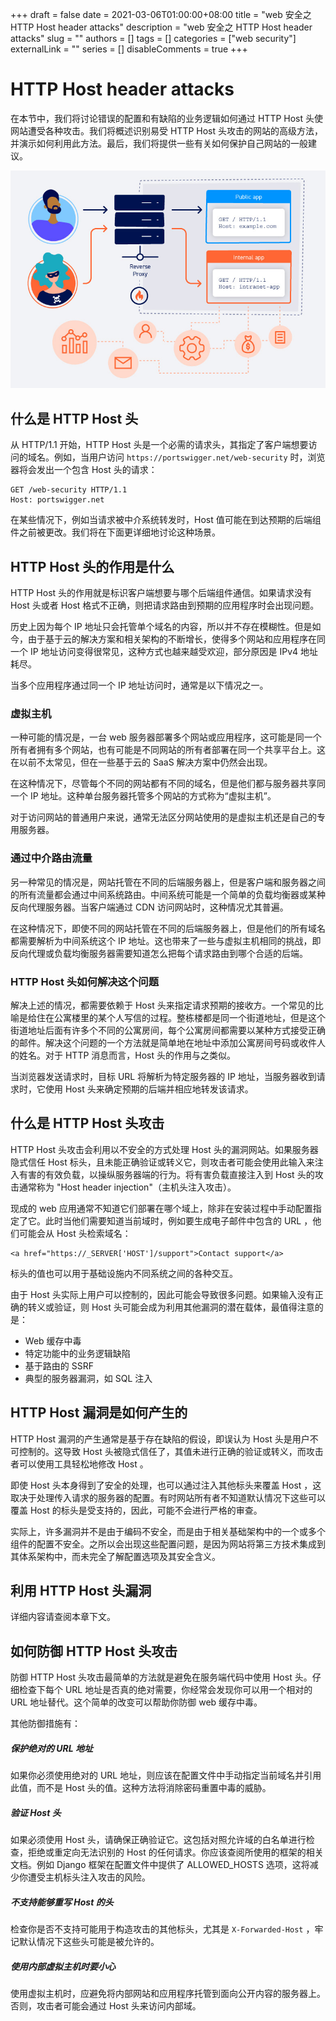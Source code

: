 +++
draft = false
date = 2021-03-06T01:00:00+08:00
title = "web 安全之 HTTP Host header attacks"
description = "web 安全之 HTTP Host header attacks"
slug = ""
authors = []
tags = []
categories = ["web security"]
externalLink = ""
series = []
disableComments = true
+++

# HTTP Host header attacks

在本节中，我们将讨论错误的配置和有缺陷的业务逻辑如何通过 HTTP Host 头使网站遭受各种攻击。我们将概述识别易受 HTTP Host 头攻击的网站的高级方法，并演示如何利用此方法。最后，我们将提供一些有关如何保护自己网站的一般建议。

![](https://raw.githubusercontent.com/RifeWang/images/master/web-security/host-header-attacks.jpg)


## 什么是 HTTP Host 头

从 HTTP/1.1 开始，HTTP Host 头是一个必需的请求头，其指定了客户端想要访问的域名。例如，当用户访问 `https://portswigger.net/web-security` 时，浏览器将会发出一个包含 Host 头的请求：
```
GET /web-security HTTP/1.1
Host: portswigger.net
```

在某些情况下，例如当请求被中介系统转发时，Host 值可能在到达预期的后端组件之前被更改。我们将在下面更详细地讨论这种场景。


## HTTP Host 头的作用是什么

HTTP Host 头的作用就是标识客户端想要与哪个后端组件通信。如果请求没有 Host 头或者 Host 格式不正确，则把请求路由到预期的应用程序时会出现问题。

历史上因为每个 IP 地址只会托管单个域名的内容，所以并不存在模糊性。但是如今，由于基于云的解决方案和相关架构的不断增长，使得多个网站和应用程序在同一个 IP 地址访问变得很常见，这种方式也越来越受欢迎，部分原因是 IPv4 地址耗尽。

当多个应用程序通过同一个 IP 地址访问时，通常是以下情况之一。


### 虚拟主机

一种可能的情况是，一台 web 服务器部署多个网站或应用程序，这可能是同一个所有者拥有多个网站，也有可能是不同网站的所有者部署在同一个共享平台上。这在以前不太常见，但在一些基于云的 SaaS 解决方案中仍然会出现。

在这种情况下，尽管每个不同的网站都有不同的域名，但是他们都与服务器共享同一个 IP 地址。这种单台服务器托管多个网站的方式称为“虚拟主机”。

对于访问网站的普通用户来说，通常无法区分网站使用的是虚拟主机还是自己的专用服务器。


### 通过中介路由流量

另一种常见的情况是，网站托管在不同的后端服务器上，但是客户端和服务器之间的所有流量都会通过中间系统路由。中间系统可能是一个简单的负载均衡器或某种反向代理服务器。当客户端通过 CDN 访问网站时，这种情况尤其普遍。

在这种情况下，即使不同的网站托管在不同的后端服务器上，但是他们的所有域名都需要解析为中间系统这个 IP 地址。这也带来了一些与虚拟主机相同的挑战，即反向代理或负载均衡服务器需要知道怎么把每个请求路由到哪个合适的后端。


### HTTP Host 头如何解决这个问题

解决上述的情况，都需要依赖于 Host 头来指定请求预期的接收方。一个常见的比喻是给住在公寓楼里的某个人写信的过程。整栋楼都是同一个街道地址，但是这个街道地址后面有许多个不同的公寓房间，每个公寓房间都需要以某种方式接受正确的邮件。解决这个问题的一个方法就是简单地在地址中添加公寓房间号码或收件人的姓名。对于 HTTP 消息而言，Host 头的作用与之类似。

当浏览器发送请求时，目标 URL 将解析为特定服务器的 IP 地址，当服务器收到请求时，它使用 Host 头来确定预期的后端并相应地转发该请求。


## 什么是 HTTP Host 头攻击

HTTP Host 头攻击会利用以不安全的方式处理 Host 头的漏洞网站。如果服务器隐式信任 Host 标头，且未能正确验证或转义它，则攻击者可能会使用此输入来注入有害的有效负载，以操纵服务器端的行为。将有害负载直接注入到 Host 头的攻击通常称为 "Host header injection"（主机头注入攻击）。

现成的 web 应用通常不知道它们部署在哪个域上，除非在安装过程中手动配置指定了它。此时当他们需要知道当前域时，例如要生成电子邮件中包含的 URL ，他们可能会从 Host 头检索域名：
```
<a href="https://_SERVER['HOST']/support">Contact support</a>
```

标头的值也可以用于基础设施内不同系统之间的各种交互。

由于 Host 头实际上用户可以控制的，因此可能会导致很多问题。如果输入没有正确的转义或验证，则 Host 头可能会成为利用其他漏洞的潜在载体，最值得注意的是：
- Web 缓存中毒
- 特定功能中的业务逻辑缺陷
- 基于路由的 SSRF
- 典型的服务器漏洞，如 SQL 注入


## HTTP Host 漏洞是如何产生的

HTTP Host 漏洞的产生通常是基于存在缺陷的假设，即误认为 Host 头是用户不可控制的。这导致 Host 头被隐式信任了，其值未进行正确的验证或转义，而攻击者可以使用工具轻松地修改 Host 。

即使 Host 头本身得到了安全的处理，也可以通过注入其他标头来覆盖 Host ，这取决于处理传入请求的服务器的配置。有时网站所有者不知道默认情况下这些可以覆盖 Host 的标头是受支持的，因此，可能不会进行严格的审查。

实际上，许多漏洞并不是由于编码不安全，而是由于相关基础架构中的一个或多个组件的配置不安全。之所以会出现这些配置问题，是因为网站将第三方技术集成到其体系架构中，而未完全了解配置选项及其安全含义。


## 利用 HTTP Host 头漏洞

详细内容请查阅本章下文。


## 如何防御 HTTP Host 头攻击

防御 HTTP Host 头攻击最简单的方法就是避免在服务端代码中使用 Host 头。仔细检查下每个 URL 地址是否真的绝对需要，你经常会发现你可以用一个相对的 URL 地址替代。这个简单的改变可以帮助你防御 web 缓存中毒。

其他防御措施有：

##### 保护绝对的 URL 地址

如果你必须使用绝对的 URL 地址，则应该在配置文件中手动指定当前域名并引用此值，而不是 Host 头的值。这种方法将消除密码重置中毒的威胁。

##### 验证 Host 头

如果必须使用 Host 头，请确保正确验证它。这包括对照允许域的白名单进行检查，拒绝或重定向无法识别的 Host 的任何请求。你应该查阅所使用的框架的相关文档。例如 Django 框架在配置文件中提供了 ALLOWED_HOSTS 选项，这将减少你遭受主机标头注入攻击的风险。

##### 不支持能够重写 Host 的头

检查你是否不支持可能用于构造攻击的其他标头，尤其是 `X-Forwarded-Host` ，牢记默认情况下这些头可能是被允许的。

##### 使用内部虚拟主机时要小心

使用虚拟主机时，应避免将内部网站和应用程序托管到面向公开内容的服务器上。否则，攻击者可能会通过 Host 头来访问内部域。